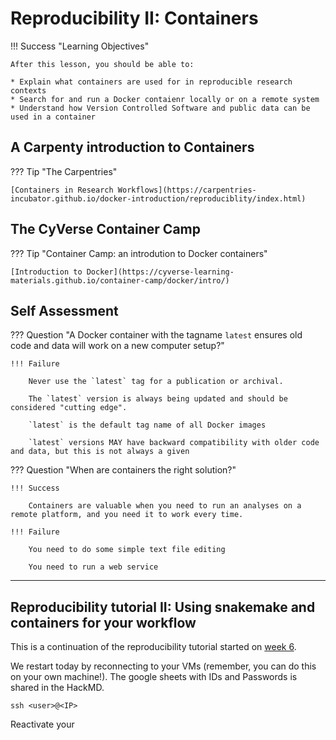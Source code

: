 # Reproducibility II: Containers

!!! Success "Learning Objectives"

    After this lesson, you should be able to:

    * Explain what containers are used for in reproducible research contexts
    * Search for and run a Docker contaienr locally or on a remote system
    * Understand how Version Controlled Software and public data can be used in a container

## A Carpenty introduction to Containers

??? Tip "The Carpentries"

    [Containers in Research Workflows](https://carpentries-incubator.github.io/docker-introduction/reproduciblity/index.html)

## The CyVerse Container Camp

??? Tip "Container Camp: an introdution to Docker containers"

    [Introduction to Docker](https://cyverse-learning-materials.github.io/container-camp/docker/intro/)

## Self Assessment

??? Question "A Docker container with the tagname `latest` ensures old code and data will work on a new computer setup?"

    !!! Failure 

        Never use the `latest` tag for a publication or archival. 

        The `latest` version is always being updated and should be considered "cutting edge".

        `latest` is the default tag name of all Docker images

        `latest` versions MAY have backward compatibility with older code and data, but this is not always a given

??? Question "When are containers the right solution?"

    !!! Success

        Containers are valuable when you need to run an analyses on a remote platform, and you need it to work every time.

    !!! Failure

        You need to do some simple text file editing 

        You need to run a web service
        
---

## Reproducibility tutorial II: Using snakemake and containers for your workflow

This is a continuation of the reproducibility tutorial started on [week 6](06_reproducibility_i.md/#reproducibility-tutorial-i-setting-up-your-project).

We restart today by reconnecting to your VMs (remember, you can do this on your own machine!). The google sheets with IDs and Passwords is shared in the HackMD.

```
ssh <user>@<IP>
```

Reactivate your 